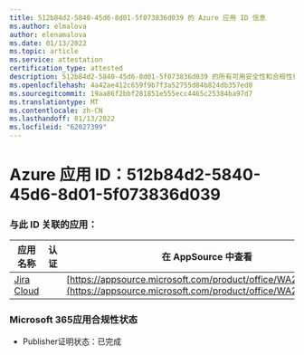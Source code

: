 ```yaml
---
title: 512b84d2-5840-45d6-8d01-5f073836d039 的 Azure 应用 ID 信息
ms.author: elmalova
author: elenamalova
ms.date: 01/13/2022
ms.topic: article
ms.service: attestation
certification_type: attested
description: 512b84d2-5840-45d6-8d01-5f073836d039 的所有可用安全性和合规性信息。
ms.openlocfilehash: 4a42ae412c659f9b7f3a52755d84b824db357ed0
ms.sourcegitcommit: 19aa86f2bbf281851e555ecc4465c25384ba97d7
ms.translationtype: MT
ms.contentlocale: zh-CN
ms.lasthandoff: 01/13/2022
ms.locfileid: "62027399"
---
```

# <a name="azure-app-id-512b84d2-5840-45d6-8d01-5f073836d039"></a>Azure 应用 ID：512b84d2-5840-45d6-8d01-5f073836d039


### <a name="apps-associated-with-this-id"></a>与此 ID 关联的应用：
| **应用名称** | **认证** | **在 AppSource 中查看** |
|--------------|---------------|-----------------------|
| [Jira Cloud](https://docs.microsoft.com/microsoft-365-app-certification/forward/WA200002140) |  | [https://appsource.microsoft.com/product/office/WA200002140](https://appsource.microsoft.com/product/office/WA200002140) |

### <a name="microsoft-365-app-compliance-status"></a>Microsoft 365应用合规性状态
- Publisher证明状态：已完成
